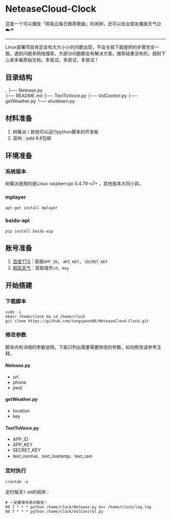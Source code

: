 # NeteaseCloud-Clock
这是一个可以播放「网易云每日推荐歌曲」的闹钟，还可以给女朋友播报天气🌞☁️☔️

----

Linux部署项目肯定会有大大小小的问题出现，不会与我下面提供的步骤完全一致。遇到问题多网络搜索，大部分问题都会有解决方案。搜索结果没有的，就耐下心来多看原始文档，多尝试，多尝试，多尝试！

## 目录结构
.
├── Netease.py<br/>
├── README.md
├── TextToVoice.py
├── VolControl.py
├── getWeather.py
└── shutdown.py

## 材料准备

1. 树莓派 / 其他可以运行python脚本的开发板
2. 音响：pdd 8.8包邮

## 环境准备

### 系统版本

树莓派我用的是Linux raspberrypi 5.4.79-v7+ ，其他版本大同小异。

### mplayer

```
apt-get install mplayer
```

### baidu-api

```
pip install baidu-aip
```

## 账号准备

1. [百度TTS](https://ai.baidu.com/tech/speech/tts)：获取`APP_ID`， `API_KEY`， `SECRET_KEY`
2. [和风天气](https://www.qweather.com/)：获取城市`id`，`key`

## 开始搭建

### 下载脚本

```
sudo -i
mkdir /home/clock && cd /home/clock
git clone https://github.com/tangspoon66/NeteaseCloud-Clock.git
```

### 修改参数

脚本内有详细的参数说明，下面只列出需要需要修改的参数，如何修改请参考注释。

#### Netease.py

- url
- phone
- pwd

#### getWeather.py

- location
- key

#### TextToVoice.py

- APP_ID
- APP_KEY
- SECRET_KEY
- text_normal、text_lowtemp、text_rain

### 定时执行

```
crontab -e
```

定时每天`7:00`的闹钟：

```
# 一定要填写绝对路径！
00 7 * * * python /home/clock/Netease.py &>> /home/clock/log.log
00 7 * * * python /home/clock/VolControl.py
```

